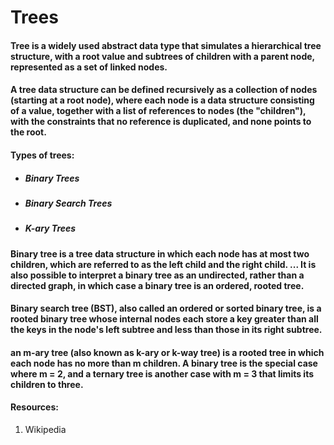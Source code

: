 # Trees 

#### **Tree** is a widely used abstract data type that simulates a hierarchical tree structure, with a root value and subtrees of children with a parent node, represented as a set of linked nodes.

#### A tree data structure can be defined recursively as a collection of nodes (starting at a root node), where each node is a data structure consisting of a value, together with a list of references to nodes (the "children"), with the constraints that no reference is duplicated, and none points to the root.

#### Types of trees: 
* ##### Binary Trees
* ##### Binary Search Trees
* ##### K-ary Trees 

#### Binary tree is a tree data structure in which each node has at most two children, which are referred to as the left child and the right child. ... It is also possible to interpret a binary tree as an undirected, rather than a directed graph, in which case a binary tree is an ordered, rooted tree.

#### Binary search tree (BST), also called an ordered or sorted binary tree, is a rooted binary tree whose internal nodes each store a key greater than all the keys in the node's left subtree and less than those in its right subtree.

#### an m-ary tree (also known as k-ary or k-way tree) is a rooted tree in which each node has no more than m children. A binary tree is the special case where m = 2, and a ternary tree is another case with m = 3 that limits its children to three.

#### Resources: 
1. Wikipedia 